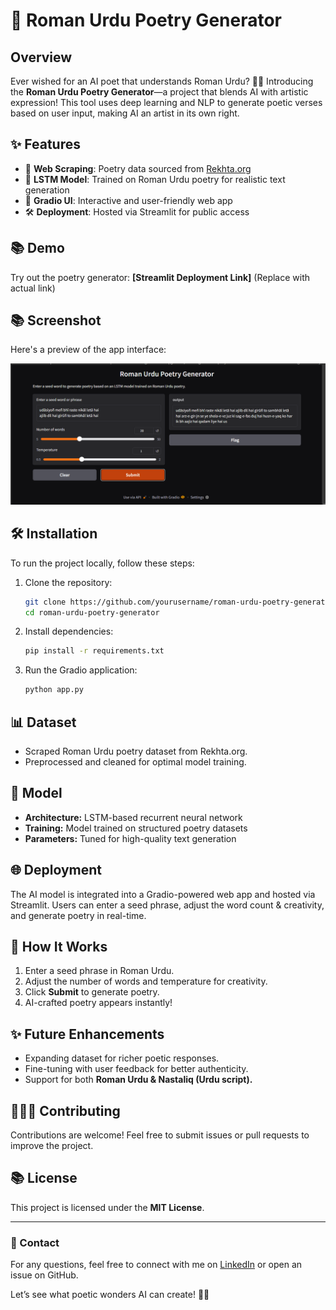 # 🌟 Roman Urdu Poetry Generator

## Overview
Ever wished for an AI poet that understands Roman Urdu? 🎨🌟 Introducing the **Roman Urdu Poetry Generator**—a project that blends AI with artistic expression! This tool uses deep learning and NLP to generate poetic verses based on user input, making AI an artist in its own right.

## ✨ Features
- 🔄 **Web Scraping**: Poetry data sourced from [Rekhta.org](http://rekhta.org/)
- 🧠 **LSTM Model**: Trained on Roman Urdu poetry for realistic text generation
- 📲 **Gradio UI**: Interactive and user-friendly web app
- 🛠️ **Deployment**: Hosted via Streamlit for public access

## 📚 Demo
Try out the poetry generator: **[Streamlit Deployment Link]** (Replace with actual link)

## 📚 Screenshot
Here's a preview of the app interface:

![Poetry Generator Screenshot](pic.png)

## 🛠 Installation
To run the project locally, follow these steps:

1. Clone the repository:
   ```bash
   git clone https://github.com/yourusername/roman-urdu-poetry-generator.git
   cd roman-urdu-poetry-generator
   ```

2. Install dependencies:
   ```bash
   pip install -r requirements.txt
   ```

3. Run the Gradio application:
   ```bash
   python app.py
   ```

## 📊 Dataset
- Scraped Roman Urdu poetry dataset from Rekhta.org.
- Preprocessed and cleaned for optimal model training.

## 🤖 Model
- **Architecture:** LSTM-based recurrent neural network
- **Training:** Model trained on structured poetry datasets
- **Parameters:** Tuned for high-quality text generation

## 🌐 Deployment
The AI model is integrated into a Gradio-powered web app and hosted via Streamlit. Users can enter a seed phrase, adjust the word count & creativity, and generate poetry in real-time.

## 🔄 How It Works
1. Enter a seed phrase in Roman Urdu.
2. Adjust the number of words and temperature for creativity.
3. Click **Submit** to generate poetry.
4. AI-crafted poetry appears instantly!

## ✨ Future Enhancements
- Expanding dataset for richer poetic responses.
- Fine-tuning with user feedback for better authenticity.
- Support for both **Roman Urdu & Nastaliq (Urdu script).**

## 👨‍👩‍👦 Contributing
Contributions are welcome! Feel free to submit issues or pull requests to improve the project.

## 📚 License
This project is licensed under the **MIT License**.

---
### 👥 Contact
For any questions, feel free to connect with me on [LinkedIn](https://www.linkedin.com/in/saadnadeem07/) or open an issue on GitHub.

Let’s see what poetic wonders AI can create! 🎨💭

